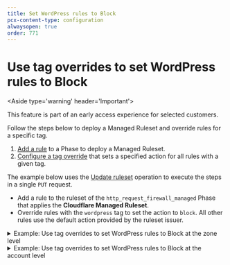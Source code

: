 ```yaml
---
title: Set WordPress rules to Block
pcx-content-type: configuration
alwaysopen: true
order: 771
---
```


# Use tag overrides to set WordPress rules to Block

<Aside type='warning' header='Important'>

This feature is part of an early access experience for selected customers.

</Aside>

Follow the steps below to deploy a Managed Ruleset and override rules for a specific tag.

1. [Add a rule](/cf-rulesets/deploy-rulesets) to a Phase to deploy a Managed Ruleset.
1. [Configure a tag override](/cf-rulesets/managed-rulesets/override-managed-ruleset) that sets a specified action for all rules with a given tag.

The example below uses the [Update ruleset](/cf-rulesets/rulesets-api/update/) operation to execute the steps in a single `PUT` request.

* Add a rule to the ruleset of the `http_request_firewall_managed` Phase that applies the **Cloudflare Managed Ruleset**.
* Override rules with the `wordpress` tag to set the action to `block`. All other rules use the default action provided by the ruleset issuer.

<details>
<summary>Example: Use tag overrides to set WordPress rules to Block at the zone level</summary>
<div>

```json
curl -X PUT \
-H "X-Auth-Email: user@cloudflare.com" \
-H "X-Auth-Key: REDACTED" \
"https://api.cloudflare.com/client/v4/zones/{zone-id}/rulesets/phases/http_request_firewall_managed/entrypoint" \
-d '{
  "rules": [
    {
      "action": "execute",
      "expression": "true",
      "action_parameters": {
        "id": "{managed-ruleset-id}",
        "overrides": {
          "categories": [
            {
              "category": "wordpress",
              "action": "block"
            }
          ]
        }
      }
    }
  ]
}'
```

</div>
</details>

<details>
<summary>Example: Use tag overrides to set WordPress rules to Block at the account level</summary>
<div>

```json
curl -X PUT \
-H "X-Auth-Email: user@cloudflare.com" \
-H "X-Auth-Key: REDACTED" \
"https://api.cloudflare.com/client/v4/accounts/{account-id}/rulesets/phases/http_request_firewall_managed/entrypoint" \
-d '{
  "rules": [
    {
      "action": "execute",
      "expression": "cf.zone.name eq \"example.com\"",
      "action_parameters": {
        "id": "{managed-ruleset-id}",
        "overrides": {
          "categories": [
            {
              "category": "wordpress",
              "action": "block"
            }
          ]
        }
      }
    }
  ]
}'
```

</div>
</details>

